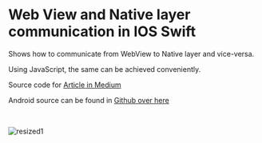 # Web View and Native layer communication in IOS Swift

Shows how to communicate from WebView to Native layer and vice-versa.

Using JavaScript, the same can be achieved conveniently.

Source code for [Article in Medium](https://medium.com/@sreeharikv112/communication-from-webview-to-native-ios-android-app-6d842cefe02d)

Android source can be found in [Github over here](https://github.com/sreeharikv112/WebViewNativeComm/blob/master/README.md)

<br>

<p align="center">  

![resized1](https://user-images.githubusercontent.com/39777674/73593712-06e90200-452d-11ea-89c1-34a3787edd79.gif)

</p>


<br>

